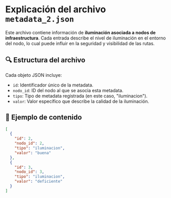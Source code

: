 # Explicación del archivo `metadata_2.json`

Este archivo contiene información de **iluminación asociada a nodos de infraestructura**. Cada entrada describe el nivel de iluminación en el entorno del nodo, lo cual puede influir en la seguridad y visibilidad de las rutas.

## 🔍 Estructura del archivo

Cada objeto JSON incluye:

- `id`: Identificador único de la metadata.
- `nodo_id`: ID del nodo al que se asocia esta metadata.
- `tipo`: Tipo de metadata registrada (en este caso, "iluminacion").
- `valor`: Valor específico que describe la calidad de la iluminación.

## 📌 Ejemplo de contenido

```json
[
  {
    "id": 2,
    "nodo_id": 2,
    "tipo": "iluminacion",
    "valor": "buena"
  },
  {
    "id": 3,
    "nodo_id": 3,
    "tipo": "iluminacion",
    "valor": "deficiente"
  }
]
